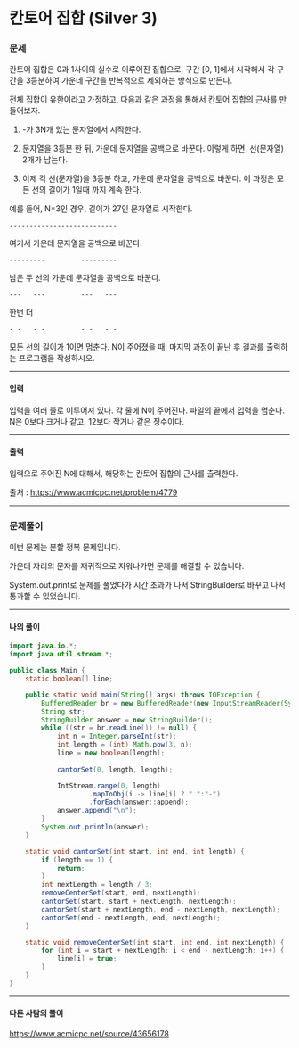 # 칸토어 집합 (Silver 3)

### 문제

칸토어 집합은 0과 1사이의 실수로 이루어진 집합으로, 구간 [0, 1]에서 시작해서 각 구간을 3등분하여 가운데 구간을 반복적으로 제외하는 방식으로 만든다.

전체 집합이 유한이라고 가정하고, 다음과 같은 과정을 통해서 칸토어 집합의 근사를 만들어보자.

1. -가 3N개 있는 문자열에서 시작한다.

2. 문자열을 3등분 한 뒤, 가운데 문자열을 공백으로 바꾼다. 이렇게 하면, 선(문자열) 2개가 남는다.

3. 이제 각 선(문자열)을 3등분 하고, 가운데 문자열을 공백으로 바꾼다. 이 과정은 모든 선의 길이가 1일때 까지 계속 한다.

예를 들어, N=3인 경우, 길이가 27인 문자열로 시작한다.

~~~
---------------------------
~~~

여기서 가운데 문자열을 공백으로 바꾼다.

~~~
---------         ---------
~~~

남은 두 선의 가운데 문자열을 공백으로 바꾼다.

~~~
---   ---         ---   ---
~~~

한번 더

~~~
- -   - -         - -   - -
~~~

모든 선의 길이가 1이면 멈춘다. N이 주어졌을 때, 마지막 과정이 끝난 후 결과를 출력하는 프로그램을 작성하시오.

---

#### 입력

입력을 여러 줄로 이루어져 있다. 각 줄에 N이 주어진다. 파일의 끝에서 입력을 멈춘다. N은 0보다 크거나 같고, 12보다 작거나 같은 정수이다.

---

#### 출력

입력으로 주어진 N에 대해서, 해당하는 칸토어 집합의 근사를 출력한다.

출처 : https://www.acmicpc.net/problem/4779

---

### 문제풀이

이번 문제는 분할 정복 문제입니다.

가운데 자리의 문자를 재귀적으로 지워나가면 문제를 해결할 수 있습니다.

System.out.print로 문제를 풀었다가 시간 초과가 나서 StringBuilder로 바꾸고 나서 통과할 수 있었습니다.

---

#### 나의 풀이

~~~java
import java.io.*;
import java.util.stream.*;

public class Main {
    static boolean[] line;

    public static void main(String[] args) throws IOException {
        BufferedReader br = new BufferedReader(new InputStreamReader(System.in));
        String str;
        StringBuilder answer = new StringBuilder();
        while ((str = br.readLine()) != null) {
            int n = Integer.parseInt(str);
            int length = (int) Math.pow(3, n);
            line = new boolean[length];
            
            cantorSet(0, length, length);

            IntStream.range(0, length)
                    .mapToObj(i -> line[i] ? " ":"-")
                    .forEach(answer::append);
            answer.append("\n");
        }
        System.out.println(answer);
    }

    static void cantorSet(int start, int end, int length) {
        if (length == 1) {
            return;
        }
        int nextLength = length / 3;
        removeCenterSet(start, end, nextLength);
        cantorSet(start, start + nextLength, nextLength);
        cantorSet(start + nextLength, end - nextLength, nextLength);
        cantorSet(end - nextLength, end, nextLength);
    }

    static void removeCenterSet(int start, int end, int nextLength) {
        for (int i = start + nextLength; i < end - nextLength; i++) {
            line[i] = true;
        }
    }
}

~~~

---

#### 다른 사람의 풀이

https://www.acmicpc.net/source/43656178
